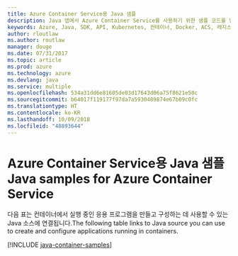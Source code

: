 ```yaml
---
title: Azure Container Service용 Java 샘플
description: Java 앱에서 Azure Container Service를 사용하기 위한 샘플 코드를 얻습니다.
keywords: Azure, Java, SDK, API, Kubernetes, 컨테이너, Docker, ACS, 레지스트리, 이미지
author: rloutlaw
ms.author: routlaw
manager: douge
ms.date: 07/31/2017
ms.topic: article
ms.prod: azure
ms.technology: azure
ms.devlang: java
ms.service: multiple
ms.openlocfilehash: 534a31dd6e81605de03d17643d06a75f8621e50c
ms.sourcegitcommit: b64017f119177f97da7a5930489874e67b09c0fc
ms.translationtype: HT
ms.contentlocale: ko-KR
ms.lasthandoff: 10/09/2018
ms.locfileid: "48893644"
---
```

# <a name="java-samples-for-azure-container-service"></a><span data-ttu-id="98b94-104">Azure Container Service용 Java 샘플</span><span class="sxs-lookup"><span data-stu-id="98b94-104">Java samples for Azure Container Service</span></span>

<span data-ttu-id="98b94-105">다음 표는 컨테이너에서 실행 중인 응용 프로그램을 만들고 구성하는 데 사용할 수 있는 Java 소스에 연결됩니다.</span><span class="sxs-lookup"><span data-stu-id="98b94-105">The following table links to Java source you can use to create and configure applications running in containers.</span></span>

[!INCLUDE [java-container-samples](includes/java-container-samples.md)]